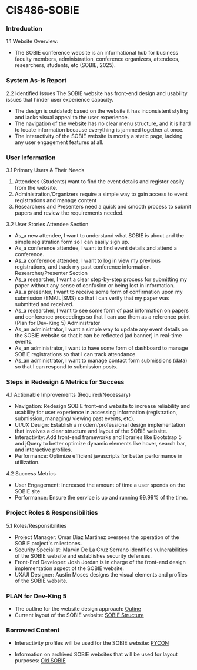 # CIS486-SOBIE

### Introduction
1.1 Website Overview: 
- The SOBIE conference website is an informational hub for business faculty members, administration, conference organizers, attendees, researchers, students, etc (SOBIE, 2025).

### System As-Is Report
2.2 Identified Issues
The SOBIE website has front-end design and usability issues that hinder user experience capacity. 
- The design is outdated; based on the website it has inconsistent styling and lacks visual appeal to the user experience. 
- The navigation of the website has no clear menu structure, and it is hard to locate information because everything is jammed together at once. 
- The interactivity of the SOBIE website is mostly a static page, lacking any user engagement features at all. 

### User Information
3.1 Primary Users & Their Needs
  1. Attendees (Students) want to find the event details and register easily from the website. 
  2. Administration/Organizers require a simple way to gain access to event registrations and manage content
  3. Researchers and Presenters need a quick and smooth process to submit papers and review the requirements needed. 

3.2 User Stories
Attendee Section
- As_a new attendee, I want to understand what SOBIE is about and the simple registration form so I can easily sign up.
- As_a conference attendee, I want to find event details and attend a conference. 
- As_a conference attendee, I want to log in view my previous registrations, and track my past conference information.
Researcher/Presenter Section
- As_a researcher, I want a clear step-by-step process for submitting my paper without any sense of confusion or being lost in information. 
- As_a presenter, I want to receive some form of confirmation upon my submission (EMAIL|SMS) so that I can verify that my paper was submitted and received. 
- As_a researcher, I want to see some form of past information on papers and conference proceedings so that I can use them as a reference point (Plan for Dev-King 5)
Administrator
- As_an administrator, I want a simple way to update any event details on the SOBIE website so that it can be reflected (ad banner) in real-time events.
- As_an administrator, I want to have some form of dashboard to manage SOBIE registrations so that I can track attendance.
- As_an administrator, I want to manage contact form submissions (data) so that I can respond to submission posts. 

### Steps in Redesign & Metrics for Success 
4.1 Actionable Improvements (Required/Necessary)
- Navigation: Redesign SOBIE front-end website to increase reliability and usability for user experience in accessing information (registration, submission, managing/ viewing past events, etc). 
- UI/UX Design: Establish a modern/professional design implementation that involves a clear structure and layout of the SOBIE website.   
- Interactivity: Add front-end frameworks and libraries like Bootstrap 5 and jQuery to better optimize dynamic elements like hover, search bar, and interactive profiles. 
- Performance: Optimize efficient javascripts for better performance in utilization.

4.2  Success Metrics
- User Engagement: Increased the amount of time a user spends on the SOBIE site.
- Performance: Ensure the service is up and running 99.99% of the time. 

### Project Roles & Responsibilities
5.1 Roles/Responsibilities
- Project Manager: Omar Diaz Martinez oversees the operation of the SOBIE project's milestones. 
- Security Specialist: Marvin De La Cruz Serrano identifies vulnerabilities of the SOBIE website and establishes security defenses. 
- Front-End Developer: Josh Jordan is in charge of the front-end design implementation aspect of the SOBIE website.
- UX/UI Designer: Austin Moses designs the visual elements and profiles of the SOBIE website.

### PLAN for Dev-King 5
- The outline for the website design approach:
[Outine](https://github.com/OmarVCRZ/CIS486-SOBIE/issues/1)
- Current layout of the SOBIE website:
[SOBIE Structure](https://sobieconference.org/)

### Borrowed Content
- Interactivity profiles will be used for the SOBIE website:
[PYCON](https://us.pycon.org/2025/)

- Information on archived SOBIE websites that will be used for layout purposes:
[Old SOBIE](https://web.archive.org/web/20241001000000*/una.edu/sobie)

